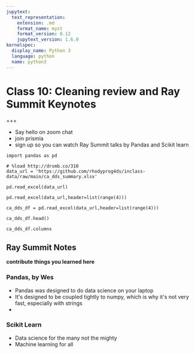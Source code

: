 ```yaml
---
jupytext:
  text_representation:
    extension: .md
    format_name: myst
    format_version: 0.12
    jupytext_version: 1.6.0
kernelspec:
  display_name: Python 3
  language: python
  name: python3
---
```


 # Class 10: Cleaning review and Ray Summit Keynotes

+++

- Say hello on zoom chat
- join prismia
- sign up so you can watch Ray Summit talks by Pandas and Scikit learn 

```{code-cell} ipython3
import pandas as pd
```

```{code-cell} ipython3
# %load http://drsmb.co/310
data_url = 'https://github.com/rhodyprog4ds/inclass-data/raw/main/ca_dds_summary.xlsx'
```

```{code-cell} ipython3
pd.read_excel(data_url)
```

```{code-cell} ipython3
pd.read_excel(data_url,header=list(range(4)))
```

```{code-cell} ipython3
ca_dds_df = pd.read_excel(data_url,header=list(range(4)))
```

```{code-cell} ipython3
ca_dds_df.head()
```

```{code-cell} ipython3
ca_dds_df.columns
```

<!-- annotate: Ray Summit Notes --> 
## Ray Summit Notes

__contribute things you learned here__


### Pandas, by Wes
- Pandas was designed to do data science on your laptop
- It's designed to be coupled tightly to numpy, which is why it's not very fast, especially with strings
- 


### Scikit Learn

- Data science for the many not the mighty
- Machine learning for all

```{code-cell} ipython3

```

```{code-cell} ipython3

```
